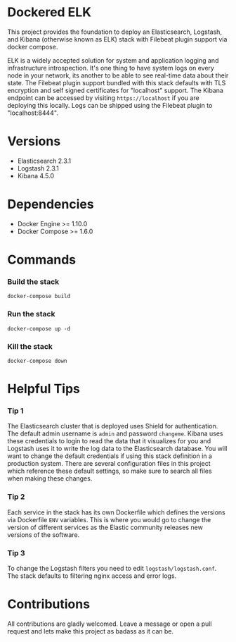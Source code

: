 # Dockered ELK

This project provides the foundation to deploy an Elasticsearch, Logstash, and Kibana (otherwise known as ELK) stack
with Filebeat plugin support via docker compose. 

ELK is a widely accepted solution for system and application logging and infrastructure introspection. It's one thing to
have system logs on every node in your network, its another to be able to see real-time data about their state. The Filebeat plugin support 
bundled with this stack defaults with TLS encryption and self signed certificates for "localhost"
support. The Kibana endpoint can be accessed by visiting `https://localhost` if you are deploying this locally. Logs can
be shipped using the Filebeat plugin to "localhost:8444".

# Versions

- Elasticsearch 2.3.1
- Logstash 2.3.1
- Kibana 4.5.0

# Dependencies

- Docker Engine >= 1.10.0
- Docker Compose >= 1.6.0


# Commands

### Build the stack
`docker-compose build`

### Run the stack
`docker-compose up -d`

### Kill the stack
`docker-compose down`

# Helpful Tips

### Tip 1
The Elasticsearch cluster that is deployed uses Shield for authentication. The default admin username is `admin` and
password `changeme`. Kibana uses these credentials to login to read the data that it visualizes for you and Logstash
uses it to write the log data to the Elasticsearch database. You will want to change the default credentials if using this stack definition in a production system. 
There are several configuration files in this project which reference these default settings, so make sure to search all files when making these changes.



### Tip 2
Each service in the stack has its own Dockerfile which defines the versions via Dockerfile `ENV` variables. This is
where you would go to change the version of different services as the Elastic community releases new versions of the software.

### Tip 3
To change the Logstash filters you need to edit `logstash/logstash.conf`. The stack defaults to filtering nginx access
and error logs.

# Contributions

All contributions are gladly welcomed. Leave a message or open a pull request and lets make this project as badass as it
can be.
